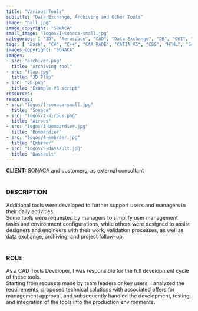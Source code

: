 ```yaml
---
title: "Various Tools"
subtitle: "Data Exchange, Archiving and Other Tools"
image: "hall.jpg"
image_copyright: "SONACA"
small_image: "logos/1-sonaca-small.jpg"
categories: [ "3D", "Aerospace", "CAD", "Data Exchange", "DB", "GUI", "Management", "PLM", "SCM" ]
tags: [ "Bash", "C#", "C++", "CAA RADE", "CATIA V5", "CSS", "HTML", "Scripting", "SQL", "VB" ]
images_copyright: "SONACA"
images:
- src: "archiver.png"
  title: "Archiving tool"
- src: "flap.jpg"
  title: "3D Flap"
- src: "vb.png"
  title: "Example VB script"
resources:
resources:
- src: "logos/1-sonaca-small.jpg"
  title: "Sonaca"
- src: "logos/2-airbus.png"
  title: "Airbus"
- src: "logos/3-bombardier.jpg"
  title: "Bombardier"
- src: "logos/4-embraer.jpg"
  title: "Embraer"
- src: "logos/5-dassault.jpg"
  title: "Dassault"
---
```


<b>CLIENT:</b> SONACA and customers, as external consultant<br>
<br>

<h3>DESCRIPTION</h3>
Additional tools were developed to further support users and managers in their daily activities.<br>
Some tools were requested by managers to simplify user management tasks and environment configurations, while others were designed to assist designers and engineers with their work, validation processes, as well as data exchange, archiving, and project follow-up.<br>
<br>

<h3>ROLE</h3>
As a CAD Tools Developer, I was responsible for the full development cycle of these tools.<br>
Starting from requests made by team leaders or key users, I analyzed the requirements, proposed technical solutions with associated offers for management approval, and subsequently handled the development, testing, and integration of the tools into the production environments.<br>
